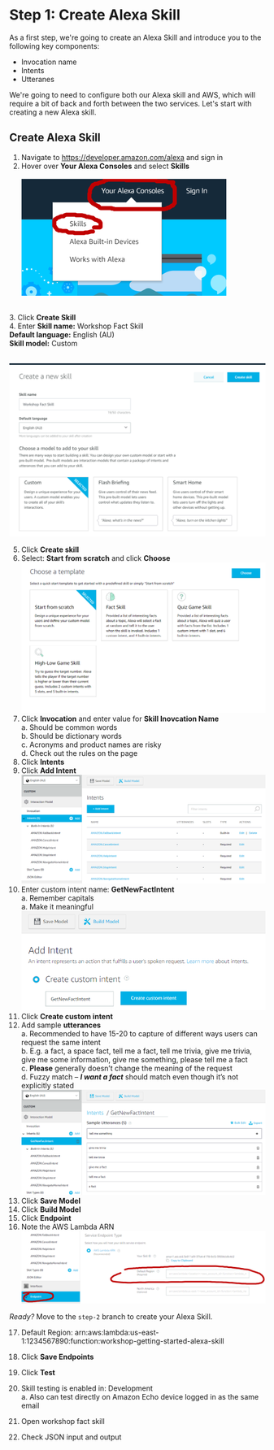 # Step 1: Create Alexa Skill

As a first step, we're going to create an Alexa Skill and introduce you to the following key components: 
- Invocation name
- Intents
- Utteranes

We're going to need to configure both our Alexa skill and AWS, which will require a bit of back and forth between the two services. Let's start with creating a new Alexa skill.

## Create Alexa Skill
1.	Navigate to https://developer.amazon.com/alexa and sign in
2.	Hover over <b>Your Alexa Consoles</b> and select <b>Skills</b><br /><br />
![Open skills console](https://github.com/h0psing/melb-amazon-alexa-meetup/blob/master/images/open-skills-console.png)
<br />
3.	Click <b>Create Skill</b> <br />
4.	Enter <b>Skill name:</b> Workshop Fact Skill 
<br />     <b>Default language:</b> English (AU)
<br />     <b>Skill model:</b> Custom <br /><br />

![Create skill 01](https://github.com/h0psing/melb-amazon-alexa-meetup/blob/master/images/Create-skill-01.png)

5.	Click <b>Create skill</b>
6.	Select: <b>Start from scratch</b> and click <b>Choose</b> <br />
![Create skill 02](https://github.com/h0psing/melb-amazon-alexa-meetup/blob/master/images/Create-skill-02.png)
7.	Click <b>Invocation</b> and enter value for <b>Skill Inovcation Name</b>
<br />    a.	Should be common words
<br />    b.	Should be dictionary words
<br />    c.	Acronyms and product names are risky
<br />    d.	Check out the rules on the page
8.	Click <b>Intents</b>
9.	Click <b>Add Intent</b>
![Add intent 01](https://github.com/h0psing/melb-amazon-alexa-meetup/blob/master/images/Add-intent-01.png)
10.	Enter custom intent name: <b>GetNewFactIntent</b>
<br />  a.	Remember capitals 
<br />  a.	Make it meaningful 
![Add intent 02](https://github.com/h0psing/melb-amazon-alexa-meetup/blob/master/images/Add-intent-02.png)
11.	Click <b>Create custom intent</b>
12.	Add sample <b>utterances</b>
<br />  a.	Recommended to have 15-20 to capture of different ways users can request the same intent
<br />  b.	E.g. a fact, a space fact, tell me a fact, tell me trivia, give me trivia, give me some information, give me something, please tell me a fact
<br />  c.	<b>Please</b> generally doesn’t change the meaning of the request 
<br />  d.	Fuzzy match – <i><b>I want a fact</b></i> should match even though it’s not explicitly stated <br />
![Add intent 03](https://github.com/h0psing/melb-amazon-alexa-meetup/blob/master/images/Add-intent-03.png)
13.	Click <b>Save Model</b>
14.	Click <b>Build Model</b>
15.	Click <b>Endpoint</b>
16.	Note the  AWS Lambda ARN <br />
![Note ARN Endpoint 01](https://github.com/h0psing/melb-amazon-alexa-meetup/blob/master/images/arn-endpoint-01.png)

*Ready?* Move to the `step-2` branch to create your Alexa Skill.

17.	Default Region: arn:aws:lambda:us-east-1:1234567890:function:workshop-getting-started-alexa-skill




18.	Click <b>Save Endpoints</b>
19.	Click <b>Test</b>
20.	Skill testing is enabled in: Development
<br />  a.	Also can test directly on Amazon Echo device logged in as the same email
21.	Open workshop fact skill
22.	Check JSON input and output


